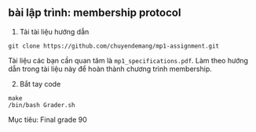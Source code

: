 bài lập trình: membership protocol
-----------------
1. Tải tài liệu hướng dẫn
```
git clone https://github.com/chuyendemang/mp1-assignment.git
```
Tài liệu các bạn cần quan tâm là ```mp1_specifications.pdf```. Làm theo hướng dẫn trong tài liệu này để hoàn thành chương trình membership.

2. Bắt tay code
```
make
/bin/bash Grader.sh
```

Mục tiêu: Final grade 90

